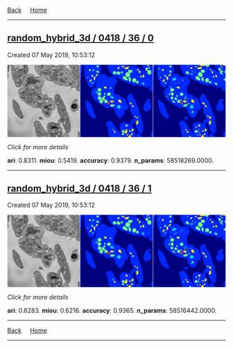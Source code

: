 
[Back](..)&nbsp;&nbsp;&nbsp;&nbsp;&nbsp;[Home](https://leapmanlab.github.io/snapshots)

---

<div class="summary"><a href="0"><h2>random_hybrid_3d / 0418 / 36 / 0</h2></a><p>Created 07 May 2019, 10:53:12
</p><a href="0"><img src="0/media/summary.png" align="center"></a><p>
<i>Click for more details</i>
</p></div>

**ari**: 0.8311. **miou**: 0.5419. **accuracy**: 0.9379. **n_params**: 58518269.0000. 

---

<div class="summary"><a href="1"><h2>random_hybrid_3d / 0418 / 36 / 1</h2></a><p>Created 07 May 2019, 10:53:12
</p><a href="1"><img src="1/media/summary.png" align="center"></a><p>
<i>Click for more details</i>
</p></div>

**ari**: 0.8283. **miou**: 0.6216. **accuracy**: 0.9365. **n_params**: 58516442.0000. 

---

[Back](..)&nbsp;&nbsp;&nbsp;&nbsp;&nbsp;[Home](https://leapmanlab.github.io/snapshots)

---